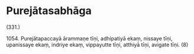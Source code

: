 

# Purejātasabhāga







(331.)

1054\. Purejātapaccayā ārammaṇe tīṇi, adhipatiyā ekaṃ, nissaye tīṇi, upanissaye ekaṃ, indriye ekaṃ, vippayutte tīṇi, atthiyā tīṇi, avigate tīṇi. (8)



